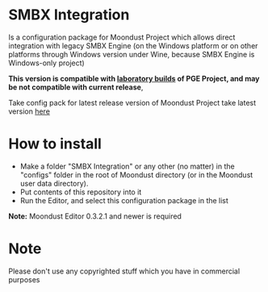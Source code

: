 # SMBX Integration

Is a configuration package for Moondust Project which allows direct integration with legacy SMBX Engine
(on the Windows platform or on other platforms through Windows version under Wine, because SMBX Engine is Windows-only project)

**This version is compatible with [laboratory builds](http://wohlsoft.ru/docs/_laboratory/) of PGE Project, and may be not compatible with current release**,

Take config pack for latest release version of Moondust Project take latest version [here](http://wohlsoft.ru/config_packs/pack_info.php?pack=SMBXInt/)

# How to install
* Make a folder "SMBX Integration" or any other (no matter) in the "configs" folder in the root of Moondust directory (or in the Moondust user data directory).
* Put contents of this repository into it
* Run the Editor, and select this configuration package in the list

**Note:** Moondust Editor 0.3.2.1 and newer is required


# Note

Please don't use any copyrighted stuff which you have in commercial purposes
